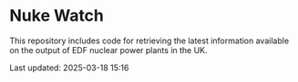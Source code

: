 # Nuke Watch

This repository includes code for retrieving the latest information available on the output of EDF nuclear power plants in the UK.

Last updated: 2025-03-18 15:16